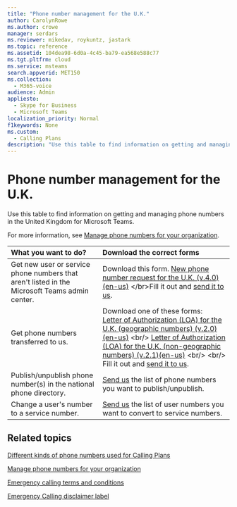 ```yaml
---
title: "Phone number management for the U.K."
author: CarolynRowe
ms.author: crowe
manager: serdars
ms.reviewer: mikedav, roykuntz, jastark
ms.topic: reference
ms.assetid: 104dea98-6d0a-4c45-ba79-ea568e588c77
ms.tgt.pltfrm: cloud
ms.service: msteams
search.appverid: MET150
ms.collection: 
  - M365-voice
audience: Admin
appliesto: 
  - Skype for Business
  - Microsoft Teams
localization_priority: Normal
f1keywords: None
ms.custom: 
  - Calling Plans
description: "Use this table to find information on getting and managing phone numbers in the United Kingdom (U.K.) for Microsoft Teams."
---
```


# Phone number management for the U.K.

Use this table to find information on getting and managing phone numbers in the United Kingdom for Microsoft Teams. 
  
For more information, see [Manage phone numbers for your organization](manage-phone-numbers-for-your-organization.md).
  
|**What you want to do?**|**Download the correct forms**|
|:-----|:-----|
|Get new user or service phone numbers that aren't listed in the Microsoft Teams admin center.   <br/> |Download this form.  [New phone number request for the U.K. (v.4.0)(en-us)](https://github.com/MicrosoftDocs/OfficeDocs-SkypeForBusiness/blob/live/Teams/downloads/new-number-request-forms/new-phone-number-request-for-u.k.-(v.4.0)-(en-us).pdf?raw=true) </br>Fill it out and [send it to us](mailto:ptneu@microsoft.com).  <br/> |
|Get phone numbers transferred to us.  <br/> |Download one of these forms: <br/> [Letter of Authorization (LOA) for the U.K. (geographic numbers) (v.2.0)(en-us)](https://github.com/MicrosoftDocs/OfficeDocs-SkypeForBusiness/blob/live/Teams/downloads/LOA-forms/letter-of-authorization-(loa)-for-the-u.k.-(geographic-numbers)-(v.2.0)-(en-us).pdf?raw=true) <br/> [Letter of Authorization (LOA) for the U.K. (non-geographic numbers) (v.2.1)(en-us)](https://github.com/MicrosoftDocs/OfficeDocs-SkypeForBusiness/blob/live/Teams/downloads/LOA-forms/letter-of-authorization-(loa)-for-the-u.k.-(non-geographic-numbers)-(v.2.1)-(en-us).pdf?raw=true) <br/> <br/> Fill it out and [send it to us](mailto:ptneu@microsoft.com).  <br/> |
|Publish/unpublish phone number(s) in the national phone directory.  <br/> |[Send us](mailto:ptneu@microsoft.com) the list of phone numbers you want to publish/unpublish. <br/> |
|Change a user's number to a service number.  <br/> |[Send us](mailto:ptneu@microsoft.com) the list of user numbers you want to convert to service numbers. <br/> |
   
## Related topics

[Different kinds of phone numbers used for Calling Plans](../different-kinds-of-phone-numbers-used-for-calling-plans.md)

[Manage phone numbers for your organization](manage-phone-numbers-for-your-organization.md)

[Emergency calling terms and conditions](../emergency-calling-terms-and-conditions.md)
  
[Emergency Calling disclaimer label](https://github.com/MicrosoftDocs/OfficeDocs-SkypeForBusiness/blob/live/Teams/downloads/emergency-calling/emergency-calling-label-(en-us)-(v.1.0).zip?raw=true)
 

  
 